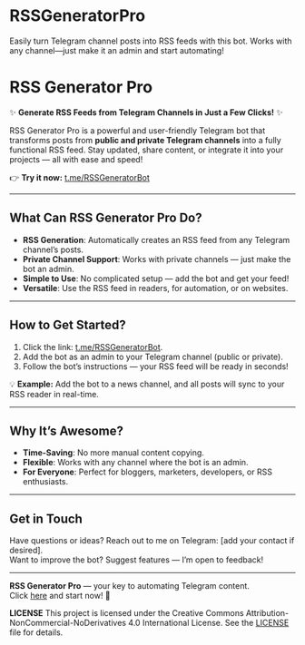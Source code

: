 # RSSGeneratorPro
Easily turn Telegram channel posts into RSS feeds with this bot. Works with any channel—just make it an admin and start automating!
# RSS Generator Pro  
✨ **Generate RSS Feeds from Telegram Channels in Just a Few Clicks!** ✨  

RSS Generator Pro is a powerful and user-friendly Telegram bot that transforms posts from **public and private Telegram channels** into a fully functional RSS feed. Stay updated, share content, or integrate it into your projects — all with ease and speed!  

👉 **Try it now:** [t.me/RSSGeneratorBot](https://t.me/RSSGeneratorBot)  

---

## What Can RSS Generator Pro Do?  
- **RSS Generation**: Automatically creates an RSS feed from any Telegram channel’s posts.  
- **Private Channel Support**: Works with private channels — just make the bot an admin.  
- **Simple to Use**: No complicated setup — add the bot and get your feed!  
- **Versatile**: Use the RSS feed in readers, for automation, or on websites.  

---

## How to Get Started?  
1. Click the link: [t.me/RSSGeneratorBot](https://t.me/RSSGeneratorBot).  
2. Add the bot as an admin to your Telegram channel (public or private).  
3. Follow the bot’s instructions — your RSS feed will be ready in seconds!  

💡 **Example:** Add the bot to a news channel, and all posts will sync to your RSS reader in real-time.  

---

## Why It’s Awesome?  
- **Time-Saving**: No more manual content copying.  
- **Flexible**: Works with any channel where the bot is an admin.  
- **For Everyone**: Perfect for bloggers, marketers, developers, or RSS enthusiasts.  

---

## Get in Touch  
Have questions or ideas? Reach out to me on Telegram: [add your contact if desired].  
Want to improve the bot? Suggest features — I’m open to feedback!  

---

**RSS Generator Pro** — your key to automating Telegram content.  
Click [here](https://t.me/RSSGeneratorBot) and start now! 🚀  

**LICENSE**
This project is licensed under the Creative Commons Attribution-NonCommercial-NoDerivatives 4.0 International License. See the [LICENSE](LICENSE) file for details.
